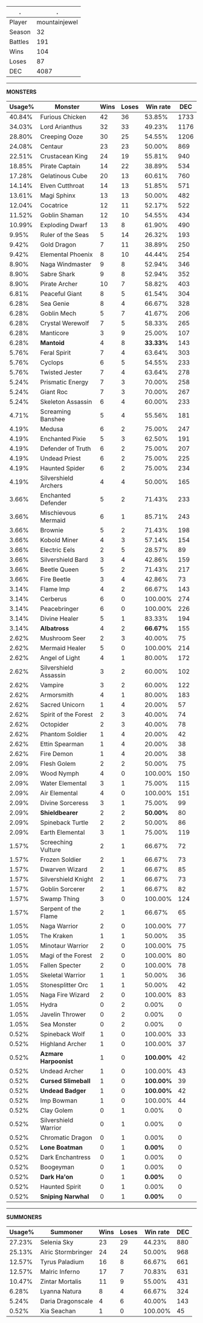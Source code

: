 .|.
|-|-
Player|mountainjewel
Season|32
Battles|191
Wins|104
Loses|87
DEC|4087

---
**MONSTERS**

Usage%|Monster|Wins|Loses|Win rate|DEC|
-|-|-|-|-|-|
40.84%|Furious Chicken|42|36|53.85%|1733|
34.03%|Lord Arianthus|32|33|49.23%|1176|
28.80%|Creeping Ooze|30|25|54.55%|1206|
24.08%|Centaur|23|23|50.00%|869|
22.51%|Crustacean King|24|19|55.81%|940|
18.85%|Pirate Captain|14|22|38.89%|534|
17.28%|Gelatinous Cube|20|13|60.61%|760|
14.14%|Elven Cutthroat|14|13|51.85%|571|
13.61%|Magi Sphinx|13|13|50.00%|482|
12.04%|Cocatrice|12|11|52.17%|522|
11.52%|Goblin Shaman|12|10|54.55%|434|
10.99%|Exploding Dwarf|13|8|61.90%|490|
9.95%|Ruler of the Seas|5|14|26.32%|193|
9.42%|Gold Dragon|7|11|38.89%|250|
9.42%|Elemental Phoenix|8|10|44.44%|254|
8.90%|Naga Windmaster|9|8|52.94%|346|
8.90%|Sabre Shark|9|8|52.94%|352|
8.90%|Pirate Archer|10|7|58.82%|403|
6.81%|Peaceful Giant|8|5|61.54%|304|
6.28%|Sea Genie|8|4|66.67%|328|
6.28%|Goblin Mech|5|7|41.67%|206|
6.28%|Crystal Werewolf|7|5|58.33%|265|
6.28%|Manticore|3|9|25.00%|107|
6.28%|**Mantoid**|4|8|**33.33%**|143|
5.76%|Feral Spirit|7|4|63.64%|303|
5.76%|Cyclops|6|5|54.55%|233|
5.76%|Twisted Jester|7|4|63.64%|278|
5.24%|Prismatic Energy|7|3|70.00%|258|
5.24%|Giant Roc|7|3|70.00%|267|
5.24%|Skeleton Assassin|6|4|60.00%|233|
4.71%|Screaming Banshee|5|4|55.56%|181|
4.19%|Medusa|6|2|75.00%|247|
4.19%|Enchanted Pixie|5|3|62.50%|191|
4.19%|Defender of Truth|6|2|75.00%|207|
4.19%|Undead Priest|6|2|75.00%|225|
4.19%|Haunted Spider|6|2|75.00%|234|
4.19%|Silvershield Archers|4|4|50.00%|165|
3.66%|Enchanted Defender|5|2|71.43%|233|
3.66%|Mischievous Mermaid|6|1|85.71%|243|
3.66%|Brownie|5|2|71.43%|198|
3.66%|Kobold Miner|4|3|57.14%|154|
3.66%|Electric Eels|2|5|28.57%|89|
3.66%|Silvershield Bard|3|4|42.86%|159|
3.66%|Beetle Queen|5|2|71.43%|217|
3.66%|Fire Beetle|3|4|42.86%|73|
3.14%|Flame Imp|4|2|66.67%|143|
3.14%|Cerberus|6|0|100.00%|274|
3.14%|Peacebringer|6|0|100.00%|226|
3.14%|Divine Healer|5|1|83.33%|194|
3.14%|**Albatross**|4|2|**66.67%**|155|
2.62%|Mushroom Seer|2|3|40.00%|75|
2.62%|Mermaid Healer|5|0|100.00%|214|
2.62%|Angel of Light|4|1|80.00%|172|
2.62%|Silvershield Assassin|3|2|60.00%|102|
2.62%|Vampire|3|2|60.00%|122|
2.62%|Armorsmith|4|1|80.00%|183|
2.62%|Sacred Unicorn|1|4|20.00%|57|
2.62%|Spirit of the Forest|2|3|40.00%|74|
2.62%|Octopider|2|3|40.00%|78|
2.62%|Phantom Soldier|1|4|20.00%|42|
2.62%|Ettin Spearman|1|4|20.00%|38|
2.62%|Fire Demon|1|4|20.00%|38|
2.09%|Flesh Golem|2|2|50.00%|75|
2.09%|Wood Nymph|4|0|100.00%|150|
2.09%|Water Elemental|3|1|75.00%|115|
2.09%|Air Elemental|4|0|100.00%|151|
2.09%|Divine Sorceress|3|1|75.00%|99|
2.09%|**Shieldbearer**|2|2|**50.00%**|80|
2.09%|Spineback Turtle|2|2|50.00%|86|
2.09%|Earth Elemental|3|1|75.00%|119|
1.57%|Screeching Vulture|2|1|66.67%|72|
1.57%|Frozen Soldier|2|1|66.67%|73|
1.57%|Dwarven Wizard|2|1|66.67%|85|
1.57%|Silvershield Knight|2|1|66.67%|73|
1.57%|Goblin Sorcerer|2|1|66.67%|82|
1.57%|Swamp Thing|3|0|100.00%|124|
1.57%|Serpent of the Flame|2|1|66.67%|65|
1.05%|Naga Warrior|2|0|100.00%|77|
1.05%|The Kraken|1|1|50.00%|35|
1.05%|Minotaur Warrior|2|0|100.00%|75|
1.05%|Magi of the Forest|2|0|100.00%|80|
1.05%|Fallen Specter|2|0|100.00%|78|
1.05%|Skeletal Warrior|1|1|50.00%|36|
1.05%|Stonesplitter Orc|1|1|50.00%|42|
1.05%|Naga Fire Wizard|2|0|100.00%|83|
1.05%|Hydra|0|2|0.00%|0|
1.05%|Javelin Thrower|0|2|0.00%|0|
1.05%|Sea Monster|0|2|0.00%|0|
0.52%|Spineback Wolf|1|0|100.00%|33|
0.52%|Highland Archer|1|0|100.00%|37|
0.52%|**Azmare Harpoonist**|1|0|**100.00%**|42|
0.52%|Undead Archer|1|0|100.00%|43|
0.52%|**Cursed Slimeball**|1|0|**100.00%**|39|
0.52%|**Undead Badger**|1|0|**100.00%**|42|
0.52%|Imp Bowman|1|0|100.00%|44|
0.52%|Clay Golem|0|1|0.00%|0|
0.52%|Silvershield Warrior|0|1|0.00%|0|
0.52%|Chromatic Dragon|0|1|0.00%|0|
0.52%|**Lone Boatman**|0|1|**0.00%**|0|
0.52%|Dark Enchantress|0|1|0.00%|0|
0.52%|Boogeyman|0|1|0.00%|0|
0.52%|**Dark Ha'on**|0|1|**0.00%**|0|
0.52%|Haunted Spirit|0|1|0.00%|0|
0.52%|**Sniping Narwhal**|0|1|**0.00%**|0|

---
**SUMMONERS**

Usage%|Summoner|Wins|Loses|Win rate|DEC|
-|-|-|-|-|-|
27.23%|Selenia Sky|23|29|44.23%|880|
25.13%|Alric Stormbringer|24|24|50.00%|968|
12.57%|Tyrus Paladium|16|8|66.67%|661|
12.57%|Malric Inferno|17|7|70.83%|631|
10.47%|Zintar Mortalis|11|9|55.00%|431|
6.28%|Lyanna Natura|8|4|66.67%|324|
5.24%|Daria Dragonscale|4|6|40.00%|143|
0.52%|Xia Seachan|1|0|100.00%|45|
